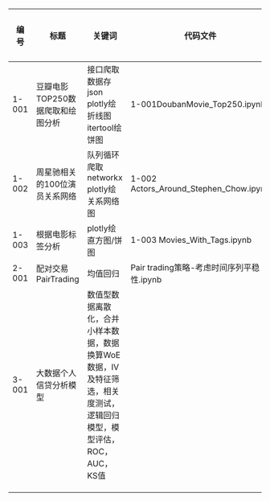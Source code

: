 #### 

| 编号  | 标题                             | 关键词                                                       | 代码文件                                  | 描述文档 |
| ----- | -------------------------------- | ------------------------------------------------------------ | ----------------------------------------- | -------- |
| 1-001 | 豆瓣电影TOP250数据爬取和绘图分析 | 接口爬取数据存json    plotly绘折线图     itertool绘饼图      | 1-001DoubanMovie_Top250.ipynb             | √        |
| 1-002 | 周星驰相关的100位演员关系网络    | 队列循环爬取  networkx     plotly绘关系网络图                | 1-002 Actors_Around_Stephen_Chow.ipynb    | √        |
| 1-003 | 根据电影标签分析                 | plotly绘直方图/饼图                                          | 1-003 Movies_With_Tags.ipynb              | √        |
| 2-001 | 配对交易PairTrading              | 均值回归                                                     | Pair trading策略-考虑时间序列平稳性.ipynb | √        |
| 3-001 | 大数据个人信贷分析模型           | 数值型数据离散化，合并小样本数据，数据换算WoE数据，IV及特征筛选，相关度测试，逻辑回归模型，模型评估，ROC，AUC，KS值 |                                           | √        |
|       |                                  |                                                              |                                           |          |
|       |                                  |                                                              |                                           |          |
|       |                                  |                                                              |                                           |          |



​	



